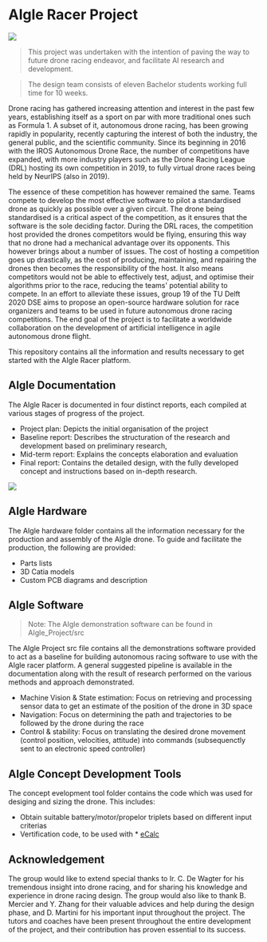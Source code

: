 # AIgle Racer Project

![](https://github.com/vguillet/AIgle_Racer/blob/master/AIgle_Hardware/Renders/DoorHighres.jpg)

> This project was undertaken with the intention of paving the way to future drone racing endeavor, and facilitate AI research and development.

> The design team consists of eleven Bachelor students working full time for 10 weeks. 

Drone racing has gathered increasing attention and interest in the past few years, establishing itself as a sport on par with more traditional ones such as Formula 1. A subset of it, autonomous drone racing, has been growing rapidly in popularity, recently capturing the interest of both the industry, the general public, and the scientific community. Since its beginning in 2016 with the IROS Autonomous Drone Race, the number of competitions have expanded, with more industry players such as the Drone Racing League (DRL) hosting its own competition in 2019, to fully virtual drone races being held by NeurIPS (also in 2019). 

The essence of these competition has however remained the same. Teams compete to develop the most effective software to pilot a standardised drone as quickly as possible over a given circuit. The drone being standardised is a critical aspect of the competition, as it ensures that the software is the sole deciding factor. During the DRL races, the competition host provided the drones competitors would be flying, ensuring this way that no drone had a mechanical advantage over its opponents. This however brings about a number of issues. The cost of hosting a competition goes up drastically, as the cost of producing, maintaining, and repairing the drones then becomes the responsibility of the host. It also means competitors would not be able to effectively test, adjust, and optimise their algorithms prior to the race, reducing the teams' potential ability to compete. In an effort to alleviate these issues, group 19 of the TU Delft 2020 DSE aims to propose an open-source hardware solution for race organizers and teams to be used in future autonomous drone racing competitions. The end goal of the project is to facilitate a worldwide collaboration on the development of artificial intelligence in agile autonomous drone flight. 

This repository contains all the information and results necessary to get started with the AIgle Racer platform. 

## AIgle Documentation

The AIgle Racer is documented in four distinct reports, each compiled at various stages of progress of the project.
  - Project plan: Depicts the initial organisation of the project
  - Baseline report: Describes the structuration of the research and development based on preliminary research,
  - Mid-term report: Explains the concepts elaboration and evaluation
  - Final report: Contains the detailed design, with the fully developed concept and instructions based on in-depth research.

![](https://github.com/vguillet/AIgle_Racer/blob/master/Misc/Documentation_pane.png)

## AIgle Hardware
The AIgle hardware folder contains all the information necessary for the production and assembly of the AIgle drone. To guide and facilitate the production, the following are provided:

  - Parts lists
  - 3D Catia models
  - Custom PCB diagrams and description

## AIgle Software
> Note: The AIgle demonstration software can be found in AIgle_Project/src

The AIgle Project src file contains all the demonstrations software provided to act as a baseline for building autonomous racing software to use with the AIgle racer platform. A general suggested pipeline is available in the documentation along with the result of research performed on the various methods and approach demonstrated.
  - Machine Vision & State estimation: Focus on retrieving and processing sensor data to get an estimate of the position of the drone in 3D space
  - Navigation: Focus on determining the path and trajectories to be followed by the drone during the race
  - Control & stability: Focus on translating the desired drone movement (control position, velocities, attitude) into commands (subsequenctly sent to an electronic speed controller) 

## AIgle Concept Development Tools
The concept evelopment tool folder contains the code which was used for desiging and sizing the drone. This includes:
  - Obtain suitable battery/motor/propelor triplets based on different input criterias
  - Vertification code, to be used with * [eCalc](https://ecalc.ch/xcoptercalc.php)

## Acknowledgement
The group would like to extend special thanks to Ir. C. De Wagter for his tremendous insight into drone racing, and for sharing his knowledge and experience in drone racing design. The group would also like to thank B. Mercier and Y. Zhang for their valuable advices and help during the design phase, and D. Martini for his important input throughout the project. The tutors and coaches have been present throughout the entire development of the project, and their contribution has proven essential to its success. 


